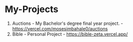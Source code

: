 # My-Projects
1. Auctions - My Bachelor's degree final year project. - https://vercel.com/mosesimbahale0/auctions
2. Bible - Personal Project - https://bible-zeta.vercel.app/

   
